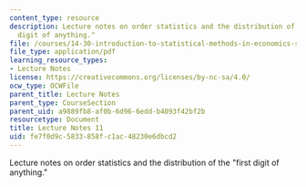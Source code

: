 ```yaml
---
content_type: resource
description: Lecture notes on order statistics and the distribution of the "first
  digit of anything."
file: /courses/14-30-introduction-to-statistical-methods-in-economics-spring-2009/fe7f0d9c5833858fc1ac48230e6dbcd2_MIT14_30s09_lec11.pdf
file_type: application/pdf
learning_resource_types:
- Lecture Notes
license: https://creativecommons.org/licenses/by-nc-sa/4.0/
ocw_type: OCWFile
parent_title: Lecture Notes
parent_type: CourseSection
parent_uid: a9889fb8-af0b-6d96-6edd-b4093f42bf2b
resourcetype: Document
title: Lecture Notes 11
uid: fe7f0d9c-5833-858f-c1ac-48230e6dbcd2
---
```

Lecture notes on order statistics and the distribution of the "first digit of anything."